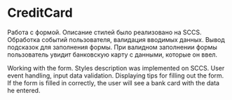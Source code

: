 # CreditCard
Работа с формой.
Описание стилей было реализовано на SCCS.
Обработка событий пользователя, валидация вводимых данных.
Вывод подсказок для заполнения формы.
При валидном заполнении формы пользователь увидит банковскую карту с данными, которые он ввел.

Working with the form.
Styles description was implemented on SCCS.
User event handling, input data validation.
Displaying tips for filling out the form.
If the form is filled in correctly, the user will see a bank card with the data he entered.
